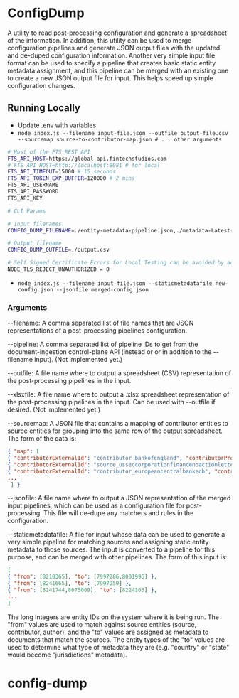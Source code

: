 # ConfigDump    

A utility to read post-processing configuration and generate a spreadsheet of the information.
In addition, this utility can be used to merge configuration pipelines and generate JSON output files
with the updated and de-duped configuration information.  Another very simple input file format can be used to specify
a pipeline that creates basic static entity metadata assignment, and this pipeline can be merged with an
existing one to create a new JSON output file for input.  This helps speed up simple configuration changes.

## Running Locally
- Update .env with variables
- `node index.js --filename input-file.json --outfile output-file.csv --sourcemap source-to-contributor-map.json # ... other arguments`

```sh
# Host of the FTS REST API
FTS_API_HOST=https://global-api.fintechstudios.com
# FTS_API_HOST=http://localhost:8081 # for local
FTS_API_TIMEOUT=15000 # 15 seconds
FTS_API_TOKEN_EXP_BUFFER=120000 # 2 mins
FTS_API_USERNAME
FTS_API_PASSWORD
FTS_API_KEY

# CLI Params

# Input filenames
CONFIG_DUMP_FILENAME=./entity-metadata-pipeline.json,./metadata-Latest-Edgar-Filings.json

# Output filename
CONFIG_DUMP_OUTFILE=./output.csv

# Self Signed Certificate Errors for Local Testing can be avoided by adding the following to the .env file
NODE_TLS_REJECT_UNAUTHORIZED = 0
```
- `node index.js --filename input-file.json --staticmetadatafile new-config.json --jsonfile merged-config.json`

### Arguments
--filename: A comma separated list of file names that are JSON representations of a post-processing pipelines 
configuration.

--pipeline: A comma separated list of pipeline IDs to get from the document-ingestion control-plane API (instead or or
in addition to the --filename input). (Not implemented yet.)

--outfile: A file name where to output a spreadsheet (CSV) representation of the post-processing pipelines in the
input.

--xlsxfile: A file name where to output a .xlsx spreadsheet representation of the post-processing pipelines in the 
input. Can be used with --outfile if desired. (Not implemented yet.)

--sourcemap: A JSON file that contains a mapping of contributor entities to source entities for grouping
into the same row of the output spreadsheet.  The form of the data is:
```json
{ "map": [
{ "contributorExternalId": "contributor_bankofengland", "contributorProvider": "fts", "sourceExternalId": "source_bankofenglandprudentialregulationpublicationsannualreportandbusinessplan", "sourceProvider": "fts" },
{ "contributorExternalId": "source_usseccorporationfinancenoactionlettersissuedunderexchangeactrule14a8", "sourceExternalId": "contributor_ussecuritiesandexchangecommission", "sourceProvider": "fts" },
{ "contributorExternalId": "contributor_europeancentralbankecb", "contributorProvider": "fts", "sourceExternalId": "source_europeancentralbankpublications", "sourceProvider": "fts" },
...
 ] }
```
--jsonfile: A file name where to output a JSON representation of the merged input pipelines, which can be used
as a configuration file for post-processing.  This file will de-dupe any matchers and rules in the configuration.

--staticmetadatafile:  A file for input whose data can be used to generate a very simple pipeline for matching
sources and assigning static entity metadata to those sources.  The input is converted to a pipeline for this
purpose, and can be merged with other pipelines.  The form of this input is:
```json
[
{ "from": [8210365], "to": [7997286,8001996] },
{ "from": [8241665], "to": [7997259] },
{ "from": [8241744,8075009], "to": [8224103] },
...
]
```
The long integers are entity IDs on the system where it is being run.  The "from" values are used to match
against source entities (source, contributor, author), and the "to" values are assigned as metadata to documents
that match the sources.  The entity types of the "to" values are used to determine what type of metadata
they are (e.g. "country" or "state" would become "jurisdictions" metadata).

# config-dump
